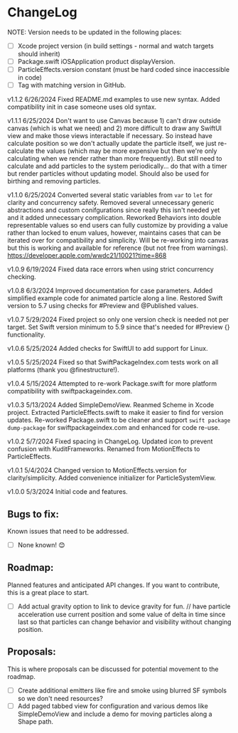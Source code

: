 # ChangeLog

NOTE: Version needs to be updated in the following places:
- [ ] Xcode project version (in build settings - normal and watch targets should inherit)
- [ ] Package.swift iOSApplication product displayVersion.
- [ ] ParticleEffects.version constant (must be hard coded since inaccessible in code)
- [ ] Tag with matching version in GitHub.

v1.1.2 6/26/2024 Fixed README.md examples to use new syntax.  Added compatibility init in case someone uses old syntax.

v1.1.1 6/25/2024 Don't want to use Canvas because 1) can't draw outside canvas (which is what we need) and 2) more difficult to draw any SwiftUI view and make those views interactable if necessary.  So instead have calculate position so we don't actually update the particle itself, we just re-calculate the values (which may be more expensive but then we're only calculating when we render rather than more frequently).  But still need to calculate and add particles to the system periodically... do that with a timer but render particles without updating model.  Should also be used for birthing and removing particles.

v1.1.0 6/25/2024 Converted several static variables from `var` to `let` for clarity and concurrency safety.  Removed several unnecessary generic abstractions and custom conifgurations since really this isn't needed yet and it added unnecessary complication.  Reworked Behaviors into double representable values so end users can fully customize by providing a value rather than locked to enum values, however, maintains cases that can be iterated over for compatibility and simplicity.  Will be re-working into canvas but this is working and available for reference (but not free from warnings).  https://developer.apple.com/wwdc21/10021?time=868

v1.0.9 6/19/2024 Fixed data race errors when using strict concurrency checking.

v1.0.8 6/3/2024 Improved documentation for case parameters.  Added simplified example code for animated particle along a line.  Restored Swift version to 5.7 using checks for #Preview and @Published values.

v1.0.7 5/29/2024 Fixed project so only one version check is needed not per target.  Set Swift version minimum to 5.9 since that's needed for #Preview {} functionality.

v1.0.6 5/25/2024 Added checks for SwiftUI to add support for Linux.

v1.0.5 5/25/2024 Fixed so that SwiftPackageIndex.com tests work on all platforms (thank you @finestructure!).

v1.0.4 5/15/2024 Attempted to re-work Package.swift for more platform compatibility with swiftpackageindex.com.

v1.0.3 5/13/2024 Added SimpleDemoView.  Reanmed Scheme in Xcode project.  Extracted ParticleEffects.swift to make it easier to find for version updates.  Re-worked Package.swift to be cleaner and support `swift package dump-package` for swiftpackageindex.com and enhanced for code re-use.

v1.0.2 5/7/2024  Fixed spacing in ChangeLog.  Updated icon to prevent confusion with KuditFrameworks.  Renamed from MotionEffects to ParticleEffects.

v1.0.1 5/4/2024 Changed version to MotionEffects.version for clarity/simplicity.  Added convenience initializer for ParticleSystemView.

v1.0.0 5/3/2024 Initial code and features.


## Bugs to fix:
Known issues that need to be addressed.

- [ ] None known! 😊 

## Roadmap:
Planned features and anticipated API changes.  If you want to contribute, this is a great place to start.

- [ ] Add actual gravity option to link to device gravity for fun.
// have particle acceleration use current position and some value of delta in time since last so that particles can change behavior and visibility without changing position.

## Proposals:
This is where proposals can be discussed for potential movement to the roadmap.

- [ ] Create additional emitters like fire and smoke using blurred SF symbols so we don't need resources?
- [ ] Add paged tabbed view for configuration and various demos like SimpleDemoView and include a demo for moving particles along a Shape path.
